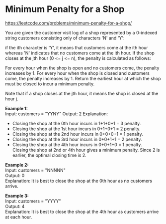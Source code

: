 # Minimum Penalty for a Shop
https://leetcode.com/problems/minimum-penalty-for-a-shop/

You are given the customer visit log of a shop represented by a 0-indexed string customers consisting only of characters 'N' and 'Y':

if the ith character is 'Y', it means that customers come at the ith hour
whereas 'N' indicates that no customers come at the ith hour.
If the shop closes at the jth hour (0 <= j <= n), the penalty is calculated as follows:

For every hour when the shop is open and no customers come, the penalty increases by 1.
For every hour when the shop is closed and customers come, the penalty increases by 1.
Return the earliest hour at which the shop must be closed to incur a minimum penalty.

Note that if a shop closes at the jth hour, it means the shop is closed at the hour j.


<b>Example 1:</b>\
Input: customers = "YYNY"
Output: 2
Explanation: 
- Closing the shop at the 0th hour incurs in 1+1+0+1 = 3 penalty.
- Closing the shop at the 1st hour incurs in 0+1+0+1 = 2 penalty.
- Closing the shop at the 2nd hour incurs in 0+0+0+1 = 1 penalty.
- Closing the shop at the 3rd hour incurs in 0+0+1+1 = 2 penalty.
- Closing the shop at the 4th hour incurs in 0+0+1+0 = 1 penalty.\
Closing the shop at 2nd or 4th hour gives a minimum penalty. Since 2 is earlier, the optimal closing time is 2.

<b>Example 2:</b>\
Input: customers = "NNNNN"\
Output: 0\
Explanation: It is best to close the shop at the 0th hour as no customers arrive.

<b>Example 3:</b>\
Input: customers = "YYYY"\
Output: 4\
Explanation: It is best to close the shop at the 4th hour as customers arrive at each hour.